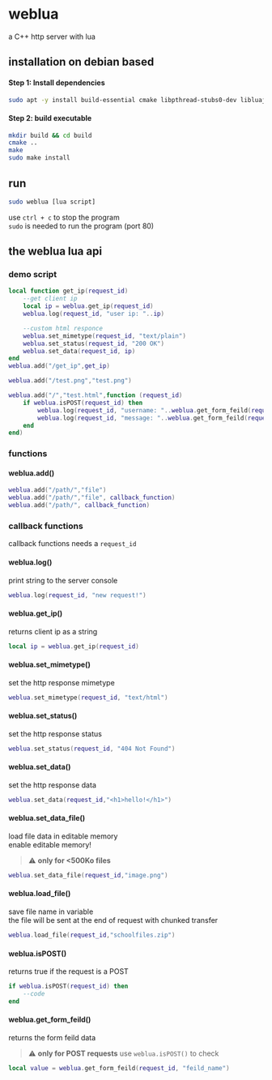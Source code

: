 # weblua
a C++ http server with lua

## installation on debian based
#### Step 1: Install dependencies
```bash
sudo apt -y install build-essential cmake libpthread-stubs0-dev libluajit-5.1-dev
```

#### Step 2: build executable

```bash
mkdir build && cd build
cmake ..
make
sudo make install
```
## run
```bash
sudo weblua [lua script]
```
use `ctrl + c` to stop the program \
`sudo` is needed to run the program (port 80)
## the weblua lua api
### demo script
```lua
local function get_ip(request_id)
    --get client ip
    local ip = weblua.get_ip(request_id)
    weblua.log(request_id, "user ip: "..ip)

    --custom html responce
    weblua.set_mimetype(request_id, "text/plain")
    weblua.set_status(request_id, "200 OK")
    weblua.set_data(request_id, ip)
end
weblua.add("/get_ip",get_ip)

weblua.add("/test.png","test.png")

weblua.add("/","test.html",function (request_id)
    if weblua.isPOST(request_id) then
        weblua.log(request_id, "username: "..weblua.get_form_feild(request_id,"username"))
        weblua.log(request_id, "message: "..weblua.get_form_feild(request_id,"message"))
    end
end)
```
### functions

#### weblua.add()
```lua
weblua.add("/path/","file") 
weblua.add("/path/","file", callback_function)
weblua.add("/path/", callback_function)
```

### callback functions
callback functions needs a `request_id`
#### weblua.log()
print string to the server console
```lua
weblua.log(request_id, "new request!")
```
#### weblua.get_ip() 
returns client ip as a string
```lua
local ip = weblua.get_ip(request_id)
```
#### weblua.set_mimetype()
set the http response mimetype
```lua
weblua.set_mimetype(request_id, "text/html")
``` 
#### weblua.set_status()
set the http response status
```lua
weblua.set_status(request_id, "404 Not Found")
```
#### weblua.set_data()
set the http response data
```lua
weblua.set_data(request_id,"<h1>hello!</h1>")
```

#### weblua.set_data_file()
load file data in editable memory\
enable editable memory!
> :warning: **only for <500Ko files** 
```lua
weblua.set_data_file(request_id,"image.png")
``` 
#### weblua.load_file()
save file name in variable\
the file will be sent at the end of request with chunked transfer
```lua
weblua.load_file(request_id,"schoolfiles.zip") 
``` 
#### weblua.isPOST()
returns true if the request is a POST
```lua
if weblua.isPOST(request_id) then
    --code
end
```
#### weblua.get_form_feild()
returns the form feild data
> :warning: **only for POST requests** use `weblua.isPOST()` to check
```lua
local value = weblua.get_form_feild(request_id, "feild_name")
```